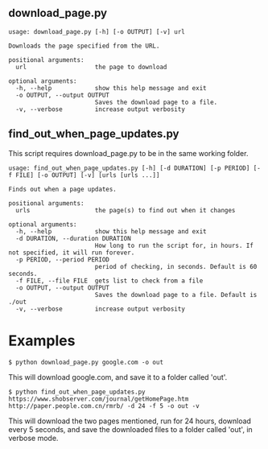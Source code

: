 ## download_page.py
```
usage: download_page.py [-h] [-o OUTPUT] [-v] url

Downloads the page specified from the URL.

positional arguments:
  url                   the page to download

optional arguments:
  -h, --help            show this help message and exit
  -o OUTPUT, --output OUTPUT
                        Saves the download page to a file.
  -v, --verbose         increase output verbosity
```

## find_out_when_page_updates.py
This script requires download_page.py to be in the same working folder.
```
usage: find_out_when_page_updates.py [-h] [-d DURATION] [-p PERIOD] [-f FILE] [-o OUTPUT] [-v] [urls [urls ...]]

Finds out when a page updates.

positional arguments:
  urls                  the page(s) to find out when it changes

optional arguments:
  -h, --help            show this help message and exit
  -d DURATION, --duration DURATION
                        How long to run the script for, in hours. If not specified, it will run forever.
  -p PERIOD, --period PERIOD
                        period of checking, in seconds. Default is 60 seconds.
  -f FILE, --file FILE  gets list to check from a file
  -o OUTPUT, --output OUTPUT
                        Saves the download page to a file. Default is ./out
  -v, --verbose         increase output verbosity
```

# Examples
```
$ python download_page.py google.com -o out
```
This will download google.com, and save it to a folder called 'out'.

```
$ python find_out_when_page_updates.py https://www.shobserver.com/journal/getHomePage.htm http://paper.people.com.cn/rmrb/ -d 24 -f 5 -o out -v
```
This will download the two pages mentioned, run for 24 hours, download every 5 seconds, and save the downloaded files to a folder called 'out', in verbose mode.
